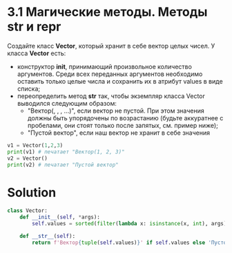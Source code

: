 # 3.1 Магические методы. Методы __str__ и __repr__
Создайте класс **Vector**, который хранит в себе вектор целых чисел.  У класса **Vector** есть:

* конструктор **__init__**, принимающий произвольное количество аргументов. Среди всех переданных аргументов необходимо оставить только целые числа и сохранить их в атрибут values в виде списка;
* переопределить метод **__str__** так, чтобы экземпляр класса Vector выводился следующим образом: 
  * "Вектор(<value1>, <value2>, <value3>, ...)", если вектор не пустой. При этом значения должны быть упорядочены по возрастанию (будьте аккуратнее с пробелами, они стоят только после запятых, см. пример ниже);
  * "Пустой вектор", если наш вектор не хранит в себе значения
 
```python
v1 = Vector(1,2,3)
print(v1) # печатает "Вектор(1, 2, 3)"
v2 = Vector()
print(v2) # печатает "Пустой вектор"
```

# Solution
```python
class Vector:
    def __init__(self, *args):
        self.values = sorted(filter(lambda x: isinstance(x, int), args))

    def __str__(self):
        return f'Вектор{tuple(self.values)}' if self.values else 'Пустой вектор'
```
